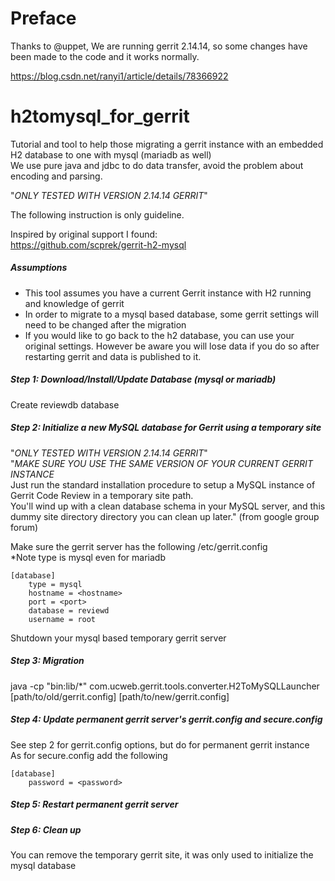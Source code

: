 # Preface

Thanks to @uppet, We are running gerrit 2.14.14, so some changes have been made to the code and it works normally.

https://blog.csdn.net/ranyi1/article/details/78366922

# h2tomysql_for_gerrit #

Tutorial and tool to help those migrating a gerrit instance with an embedded H2 database to one with mysql (mariadb as
well)<br>
We use pure java and jdbc to do data transfer, avoid the problem about encoding and parsing.

"*ONLY TESTED WITH VERSION 2.14.14 GERRIT*"<br>

The following instruction is only guideline.

Inspired by original support I found:<br>
https://github.com/scprek/gerrit-h2-mysql

##### Assumptions #####

- This tool assumes you have a current Gerrit instance with H2 running and knowledge of gerrit
- In order to migrate to a mysql based database, some gerrit settings will need to be changed after the migration
- If you would like to go back to the h2 database, you can use your original settings. However be aware you will lose
  data if you do so after restarting gerrit and data is published to it.

##### Step 1: Download/Install/Update Database (mysql or mariadb) #####

Create reviewdb database

##### Step 2: Initialize a new MySQL database for Gerrit using a temporary site #####

"*ONLY TESTED WITH VERSION 2.14.14 GERRIT*"<br>
"*MAKE SURE YOU USE THE SAME VERSION OF YOUR CURRENT GERRIT INSTANCE*<br>
Just run the standard installation procedure to setup a MySQL instance of Gerrit Code Review in a temporary site
path.<br>
You'll wind up with a clean database schema in your MySQL server, and this dummy site directory directory you can clean
up later." (from google group forum)<br>

Make sure the gerrit server has the following /etc/gerrit.config<br>
*Note type is mysql even for mariadb

```
[database]
    type = mysql
    hostname = <hostname>
    port = <port>
    database = reviewd
    username = root
```

Shutdown your mysql based temporary gerrit server

##### Step 3: Migration #####

java -cp "bin:lib/*"
com.ucweb.gerrit.tools.converter.H2ToMySQLLauncher [path/to/old/gerrit.config] [path/to/new/gerrit.config]

##### Step 4: Update permanent gerrit server's gerrit.config and secure.config #####

See step 2 for gerrit.config options, but do for permanent gerrit instance<br>
As for secure.config add the following

```
[database]
    password = <password>
```

##### Step 5: Restart permanent gerrit server #####

##### Step 6: Clean up #####

You can remove the temporary gerrit site, it was only used to initialize the mysql database

